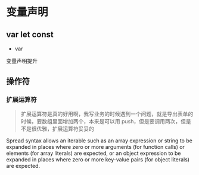 # 变量声明

## var let const

- var

变量声明提升

## 操作符

### 扩展运算符

> 扩展运算符是真的好用啊，我写业务的时候遇到一个问题，就是导出表单的时候，要数组里面增加两个，本来是可以用 push，但是要调用两次，但是不是很优雅，扩展运算符妥妥的

Spread syntax allows an iterable such as an array expression or string to be expanded in places where zero or more arguments (for function calls) or elements (for array literals) are expected, or an object expression to be expanded in places where zero or more key-value pairs (for object literals) are expected.
